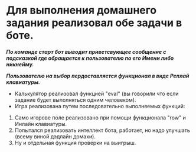 # Для выполнения домашнего задания реализовал обе задачи в боте.

***По команде старт бот выводит приветсвующее сообщение с подсказкой где обращается к пользователю по его Имени либо никнейму.***

***Пользователю на выбор пердоставляется функционал в виде Реплай клавиатуры.***
* Калькулятор реализовал функцией "eval" (вы говорили что если задание будет выполняться одним человеком).
* Игра реализована путем последовательно выполняемых функций:
1. Само игорове поле реализовано при помощи функционала "row" и Инлайн клавиатуры.
2. Попытался реализовать интеллект бота, работает, но надо улучшать (всему виной дэдлайн домахи).
3. Ну и отдельная функция проверки на выигрыш.
